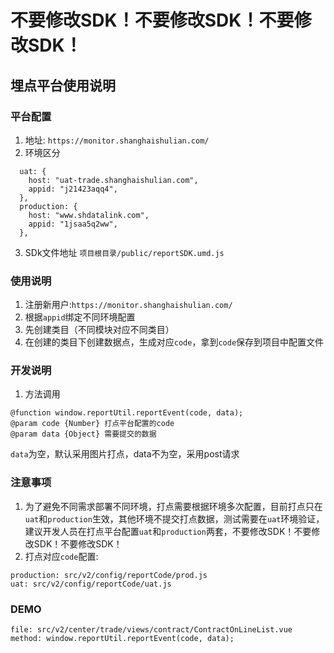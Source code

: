 # 不要修改SDK！不要修改SDK！不要修改SDK！

## 埋点平台使用说明
### 平台配置
1. 地址: `https://monitor.shanghaishulian.com/`
2. 环境区分
```
  uat: {
    host: "uat-trade.shanghaishulian.com",
    appid: "j21423aqq4",
  },
  production: {
    host: "www.shdatalink.com",
    appid: "1jsaa5q2ww",
  },
```
3. SDk文件地址 `项目根目录/public/reportSDK.umd.js`
### 使用说明
1. 注册新用户:`https://monitor.shanghaishulian.com/`
2. 根据`appid`绑定不同环境配置
3. 先创建类目（不同模块对应不同类目）
4. 在创建的类目下创建数据点，生成对应`code`，拿到`code`保存到项目中配置文件
### 开发说明
1. 方法调用 
```
@function window.reportUtil.reportEvent(code, data);
@param code {Number} 打点平台配置的code
@param data {Object} 需要提交的数据
```
`data`为空，默认采用图片打点，data不为空，采用post请求
### 注意事项
1. 为了避免不同需求部署不同环境，打点需要根据环境多次配置，目前打点只在`uat`和`production`生效，其他环境不提交打点数据，测试需要在`uat`环境验证，建议开发人员在打点平台配置`uat`和`production`两套，不要修改SDK！不要修改SDK！不要修改SDK！
2. 打点对应`code`配置:
```
production: src/v2/config/reportCode/prod.js
uat: src/v2/config/reportCode/uat.js
```
### DEMO
```
file: src/v2/center/trade/views/contract/ContractOnLineList.vue
method: window.reportUtil.reportEvent(code, data);
```